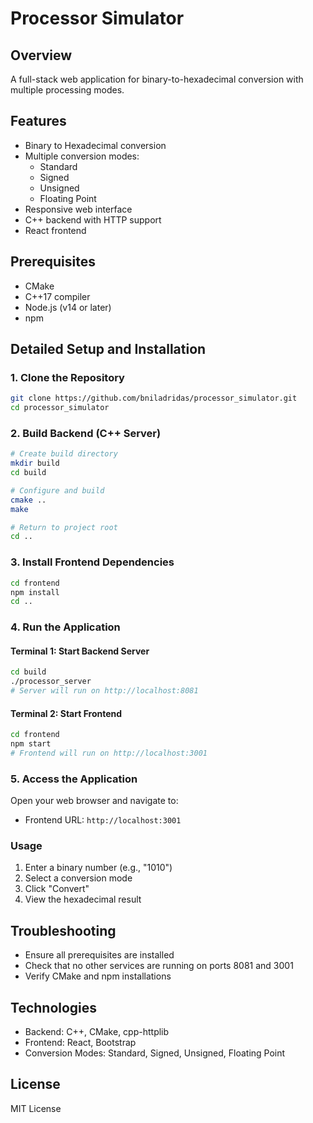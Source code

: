 # Processor Simulator

## Overview
A full-stack web application for binary-to-hexadecimal conversion with multiple processing modes.

## Features
- Binary to Hexadecimal conversion
- Multiple conversion modes:
  * Standard
  * Signed
  * Unsigned
  * Floating Point
- Responsive web interface
- C++ backend with HTTP support
- React frontend

## Prerequisites
- CMake
- C++17 compiler
- Node.js (v14 or later)
- npm

## Detailed Setup and Installation

### 1. Clone the Repository
```bash
git clone https://github.com/bniladridas/processor_simulator.git
cd processor_simulator
```

### 2. Build Backend (C++ Server)
```bash
# Create build directory
mkdir build
cd build

# Configure and build
cmake ..
make

# Return to project root
cd ..
```

### 3. Install Frontend Dependencies
```bash
cd frontend
npm install
cd ..
```

### 4. Run the Application

#### Terminal 1: Start Backend Server
```bash
cd build
./processor_server
# Server will run on http://localhost:8081
```

#### Terminal 2: Start Frontend
```bash
cd frontend
npm start
# Frontend will run on http://localhost:3001
```

### 5. Access the Application
Open your web browser and navigate to:
- Frontend URL: `http://localhost:3001`

### Usage
1. Enter a binary number (e.g., "1010")
2. Select a conversion mode
3. Click "Convert"
4. View the hexadecimal result

## Troubleshooting
- Ensure all prerequisites are installed
- Check that no other services are running on ports 8081 and 3001
- Verify CMake and npm installations

## Technologies
- Backend: C++, CMake, cpp-httplib
- Frontend: React, Bootstrap
- Conversion Modes: Standard, Signed, Unsigned, Floating Point

## License
MIT License
